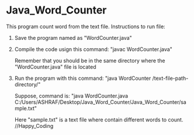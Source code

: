 # Java_Word_Counter
 This program count word from the text file.
 Instructions to run file:
 1. Save the program named as "WordCounter.java"
 2. Compile the code usign this command: "javac WordCounter.java"

    Remember that you should be in the same directory where the "WordCounter.java" file is located
    
 4. Run the program with this command: "java WordCounter /text-file-path-directory/"
 
    Suppose, command is: "java WordCounter.java C:/Users/ASHRAF/Desktop/Java_Word_Counter/Java_Word_Counter/sample.txt"

    
    Here "sample.txt" is a text file where contain different words to count.
    //Happy_Coding
